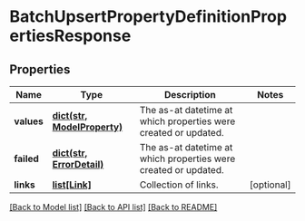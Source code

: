 # BatchUpsertPropertyDefinitionPropertiesResponse


## Properties
Name | Type | Description | Notes
------------ | ------------- | ------------- | -------------
**values** | [**dict(str, ModelProperty)**](ModelProperty.md) | The as-at datetime at which properties were created or updated. | 
**failed** | [**dict(str, ErrorDetail)**](ErrorDetail.md) | The as-at datetime at which properties were created or updated. | 
**links** | [**list[Link]**](Link.md) | Collection of links. | [optional] 

[[Back to Model list]](../README.md#documentation-for-models) [[Back to API list]](../README.md#documentation-for-api-endpoints) [[Back to README]](../README.md)


